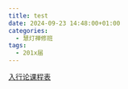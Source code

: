 ```yaml
---
title: test
date: 2024-09-23 14:48:00+01:00
categories:
  - 慧灯禅修班
tags:
  - 201x届
---
```

[入行论课程表](https://s3.ap-northeast-1.wasabisys.com/hdcx/hdv/f/up/%E5%85%A5%E8%A1%8C%E8%AE%BA%E5%AD%A6%E4%B9%A0%E9%80%9A%E7%9F%A5.html)
